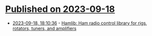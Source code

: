 # [Published on 2023-09-18](index.md)

* [2023-09-18, 18:10:36](https://lobste.rs/s/tewdvu/hamlib_ham_radio_control_library_for_rigs) - [Hamlib: Ham radio control library for rigs, rotators, tuners, and amplifiers](https://github.com/Hamlib/Hamlib)
